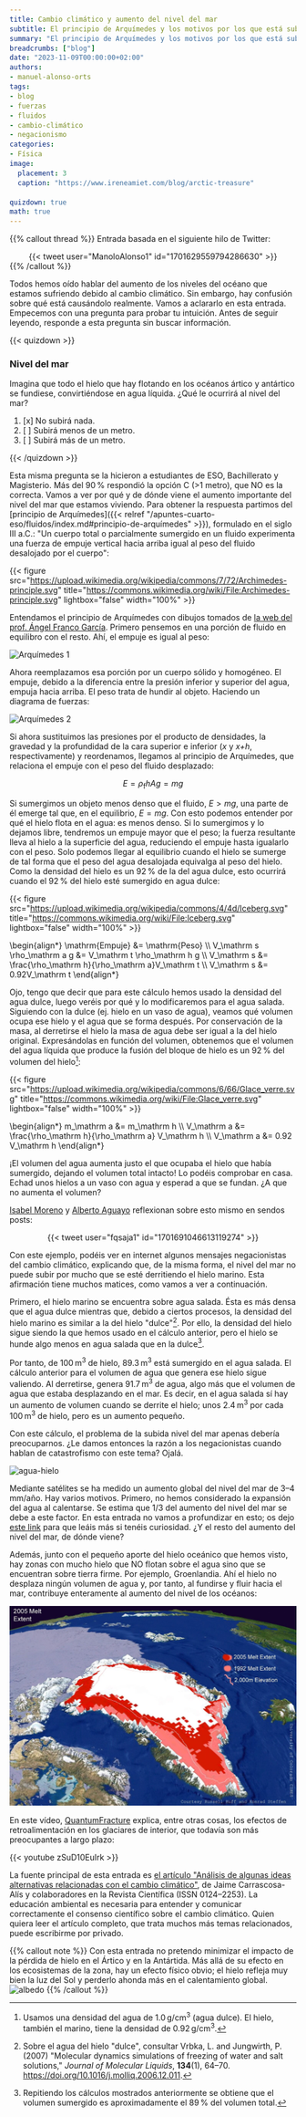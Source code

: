 ```yaml
---
title: Cambio climático y aumento del nivel del mar
subtitle: El principio de Arquímedes y los motivos por los que está subiendo el nivel del mar
summary: "El principio de Arquímedes y los motivos por los que está subiendo el nivel del mar."
breadcrumbs: ["blog"]
date: "2023-11-09T00:00:00+02:00"
authors:
- manuel-alonso-orts
tags:
- blog
- fuerzas
- fluidos
- cambio-climático
- negacionismo
categories:
- Física
image:
  placement: 3
  caption: "https://www.ireneamiet.com/blog/arctic-treasure"

quizdown: true
math: true
---
```


{{% callout thread %}}
Entrada basada en el siguiente hilo de Twitter:
<div align="center">
{{< tweet user="ManoloAlonso1" id="1701629559794286630" >}}
</div>
{{% /callout %}}

Todos hemos oído hablar del aumento de los niveles del océano que estamos sufriendo debido al cambio climático. Sin embargo, hay confusión sobre qué está causándolo realmente. Vamos a aclararlo en esta entrada. Empecemos con una pregunta para probar tu intuición. Antes de seguir leyendo, responde a esta pregunta sin buscar información.

{{< quizdown >}}

### Nivel del mar

Imagina que todo el hielo que hay flotando en los océanos ártico y antártico se fundiese, convirtiéndose en agua líquida. ¿Qué le ocurrirá al nivel del mar?

1. [x] No subirá nada.
1. [ ] Subirá menos de un metro. 
1. [ ] Subirá más de un metro.

{{< /quizdown >}}

Esta misma pregunta se la hicieron a estudiantes de ESO, Bachillerato y Magisterio. Más del 90&thinsp;% respondió la opción C (>1 metro), que NO es la correcta. Vamos a ver por qué y de dónde viene el aumento importante del nivel del mar que estamos viviendo. Para obtener la respuesta partimos del [principio de Arquímedes]({{< relref "/apuntes-cuarto-eso/fluidos/index.md#principio-de-arquímedes" >}}), formulado en el siglo III a.C.: "Un cuerpo total o parcialmente sumergido en un fluido experimenta una fuerza de empuje vertical hacia arriba igual al peso del fluido desalojado por el cuerpo":

{{< figure src="https://upload.wikimedia.org/wikipedia/commons/7/72/Archimedes-principle.svg" title="https://commons.wikimedia.org/wiki/File:Archimedes-principle.svg" lightbox="false" width="100%" >}}

Entendamos el principio de Arquímedes con dibujos tomados de [la web del prof. Ángel Franco García](http://www.sc.ehu.es/sbweb/fisica/fluidos/estatica/arquimedes/arquimedes.htm). Primero pensemos en una porción de fluido en equilibro con el resto. Ahí, el empuje es igual al peso:

![Arquímedes 1](http://www.sc.ehu.es/sbweb/fisica/fluidos/estatica/arquimedes/arquimedes_1.gif "http://www.sc.ehu.es/sbweb/fisica/fluidos/estatica/arquimedes/arquimedes.htm")

Ahora reemplazamos esa porción por un cuerpo sólido y homogéneo. El empuje, debido a la diferencia entre la presión inferior y superior del agua, empuja hacia arriba. El peso trata de hundir al objeto. Haciendo un diagrama de fuerzas:

![Arquímedes 2](http://www.sc.ehu.es/sbweb/fisica/fluidos/estatica/arquimedes/arquimedes_6.gif "La fuerza resultante viene dada por la expresión $F_\mathrm{res} = mg + p_1A - p_2A$, donde $mg$ es el peso del objeto, $p_i$ son las presiones y $A$ es la superficie del objeto. Fuente: http://www.sc.ehu.es/sbweb/fisica/fluidos/estatica/arquimedes/arquimedes.htm.")

Si ahora sustituimos las presiones por el producto de densidades, la gravedad y la profundidad de la cara superior e inferior (*x* y *x+h*, respectivamente) y reordenamos, llegamos al principio de Arquímedes, que relaciona el empuje con el peso del fluido desplazado:

$$
E = \rho_\mathrm f h A g = mg
$$

Si sumergimos un objeto menos denso que el fluido, $E>mg$, una parte de él emerge tal que, en el equilibrio, $E = mg$. Con esto podemos entender por qué el hielo flota en el agua: es menos denso. Si lo sumergimos y lo dejamos libre, tendremos un empuje mayor que el peso; la fuerza resultante lleva al hielo a la superficie del agua, reduciendo el empuje hasta igualarlo con el peso. Solo podemos llegar al equilibrio cuando el hielo se sumerge de tal forma que el peso del agua desalojada equivalga al peso del hielo. Como la densidad del hielo es un 92&thinsp;% de la del agua dulce, esto ocurrirá cuando el 92&thinsp;% del hielo esté sumergido en agua dulce:

{{< figure src="https://upload.wikimedia.org/wikipedia/commons/4/4d/Iceberg.svg" title="https://commons.wikimedia.org/wiki/File:Iceberg.svg" lightbox="false" width="100%" >}}

\begin{align*}
\mathrm{Empuje} &= \mathrm{Peso} \\\\
V_\mathrm s \rho_\mathrm a g &= V_\mathrm t \rho_\mathrm h g \\\\
V_\mathrm s &= \frac{\rho_\mathrm h}{\rho_\mathrm a}V_\mathrm t \\\\
V_\mathrm s &= 0.92V_\mathrm t
\end{align*}

Ojo, tengo que decir que para este cálculo hemos usado la densidad del agua dulce, luego veréis por qué y lo modificaremos para el agua salada. Siguiendo con la dulce (ej. hielo en un vaso de agua), veamos qué volumen ocupa ese hielo y el agua que se forma después. Por conservación de la masa, al derretirse el hielo la masa de agua debe ser igual a la del hielo original. Expresándolas en función del volumen, obtenemos que el volumen del agua líquida que produce la fusión del bloque de hielo es un 92&thinsp;% del volumen del hielo[^1]:

[^1]: Usamos una densidad del agua de 1.0&thinsp;g/cm<sup>3</sup> (agua dulce). El hielo, también el marino, tiene la densidad de 0.92&thinsp;g/cm<sup>3</sup>.

{{< figure src="https://upload.wikimedia.org/wikipedia/commons/6/66/Glace_verre.svg" title="https://commons.wikimedia.org/wiki/File:Glace_verre.svg" lightbox="false" width="100%" >}}

\begin{align*}
m_\mathrm a &= m_\mathrm h \\\\
V_\mathrm a &= \frac{\rho_\mathrm h}{\rho_\mathrm a} V_\mathrm h \\\\
V_\mathrm a &= 0.92 V_\mathrm h
\end{align*}

¡El volumen del agua aumenta justo el que ocupaba el hielo que había sumergido, dejando el volumen total intacto! Lo podéis comprobar en casa. Echad unos hielos a un vaso con agua y esperad a que se fundan. ¿A que no aumenta el volumen?

[Isabel Moreno](https://twitter.com/IsabelIsamoren) y [Alberto Aguayo](https://twitter.com/fqsaja1) reflexionan sobre esto mismo en sendos posts:

<div align="center">
{{< tweet user="fqsaja1" id="1701691046613119274" >}}
</div>

Con este ejemplo, podéis ver en internet algunos mensajes negacionistas del cambio climático, explicando que, de la misma forma, el nivel del mar no puede subir por mucho que se esté derritiendo el hielo marino. Esta afirmación tiene muchos matices, como vamos a ver a continuación.

Primero, el hielo marino se encuentra sobre agua salada. Ésta es más densa que el agua dulce mientras que, debido a ciertos procesos, la densidad del hielo marino es similar a la del hielo "dulce"[^2]. Por ello, la densidad del hielo sigue siendo la que hemos usado en el cálculo anterior, pero el hielo se hunde algo menos en agua salada que en la dulce[^3].

[^2]: Sobre el agua del hielo "dulce", consultar Vrbka, L. and Jungwirth, P. (2007) "Molecular dynamics simulations of freezing of water and salt solutions," *Journal of Molecular Liquids*, **134**(1), 64–70. https://doi.org/10.1016/j.molliq.2006.12.011.

[^3]: Repitiendo los cálculos mostrados anteriormente se obtiene que el volumen sumergido es aproximadamente el 89&thinsp;% del volumen total.

Por tanto, de 100&thinsp;m<sup>3</sup> de hielo, 89.3&thinsp;m<sup>3</sup> está sumergido en el agua salada. El cálculo anterior para el volumen de agua que genera ese hielo sigue valiendo. Al derretirse, genera 91.7&thinsp;m<sup>3</sup> de agua, algo más que el volumen de agua que estaba desplazando en el mar. Es decir, en el agua salada sí hay un aumento de volumen cuando se derrite el hielo; unos 2.4&thinsp;m<sup>3</sup> por cada 100&thinsp;m<sup>3</sup> de hielo, pero es un aumento pequeño.

Con este cálculo, el problema de la subida nivel del mar apenas debería preocuparnos. ¿Le damos entonces la razón a los negacionistas cuando hablan de catastrofismo con este tema? Ojalá.

![agua-hielo](https://www.edgardandrea.com/wp-content/uploads/2018/01/Image-001-_20180131_1801.png "https://www.edgardandrea.com/flota-hielo-agua/")

Mediante satélites se ha medido un aumento global del nivel del mar de 3–4&thinsp;mm/año. Hay varios motivos. Primero, no hemos considerado la expansión del agua al calentarse. Se estima que 1/3 del aumento del nivel del mar se debe a este factor. En esta entrada no vamos a profundizar en esto; os dejo [este link](https://sealevel.nasa.gov/understanding-sea-level/global-sea-level/thermal-expansion) para que leáis más si tenéis curiosidad. ¿Y el resto del aumento del nivel del mar, de dónde viene?

Además, junto con el pequeño aporte del hielo oceánico que hemos visto, hay zonas con mucho hielo que NO flotan sobre el agua sino que se encuentran sobre tierra firme. Por ejemplo, Groenlandia. Ahí el hielo no desplaza ningún volumen de agua y, por tanto, al fundirse y fluir hacia el mar, contribuye enteramente al aumento del nivel de los océanos:

![groenlandia](groenlandia.jpg "Imagen de https://serc.carleton.edu/eet/greenlandmelt/index.html. Ver también: https://sealevel.nasa.gov/understanding-sea-level/key-indicators/global-mean-sea-level.")

En este vídeo, [QuantumFracture](https://twitter.com/QuantumFracture) explica, entre otras cosas, los efectos de retroalimentación en los glaciares de interior, que todavía son más preocupantes a largo plazo:

{{< youtube zSuD10EuIrk >}}

La fuente principal de esta entrada es [el artículo "Análisis de algunas ideas alternativas relacionadas con el cambio climático"](https://doi.org/10.14483/23448350.17442), de Jaime Carrascosa-Alís y colaboradores en la Revista Científica (ISSN 0124–2253). La educación ambiental es necesaria para entender y comunicar correctamente el consenso científico sobre el cambio climático. Quien quiera leer el artículo completo, que trata muchos más temas relacionados, puede escribirme por privado.

{{% callout note %}}
Con esta entrada no pretendo minimizar el impacto de la pérdida de hielo en el Ártico y en la Antártida. Más allá de su efecto en los ecosistemas de la zona, hay un efecto físico obvio; el hielo refleja muy bien la luz del Sol y perderlo ahonda más en el calentamiento global.
![albedo](https://services.meteored.com/img/article/el-artico-mas-oscuro---1_1024.jpg "https://www.tiempo.com/ram/76292/el-artico-mas-oscuro/")
{{% /callout %}}

